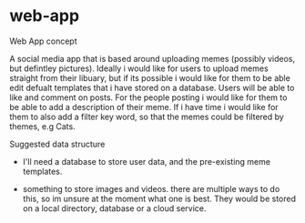 # web-app

Web App concept

A social media app that is based around uploading memes (possibly videos, but defintley pictures). Ideally i would like for users to upload memes straight from their libuary, but if its possible i would like for them to be able edit defualt templates that i have stored on a database. Users will be able to like and comment on posts. For the people posting i would like for them to be able to add a description of their meme. If i have time i would like for them to also add a filter key word, so that the memes could be filtered by themes, e.g Cats.  



Suggested data structure 

- I'll need a database to store user data, and the pre-existing meme templates.

- something to store images and videos. there are multiple ways to do this, so im unsure at the moment what one is best. They would be stored on a local     directory, database or a cloud service. 
